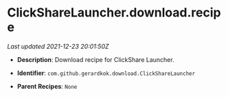 # ClickShareLauncher.download.recipe

_Last updated 2021-12-23 20:01:50Z_

- **Description**: Download recipe for ClickShare Launcher.

- **Identifier**: `com.github.gerardkok.download.ClickShareLauncher`

- **Parent Recipes**: `None`
